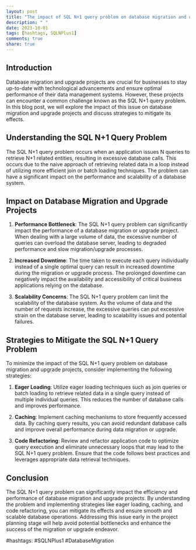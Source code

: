 ```yaml
---
layout: post
title: "The impact of SQL N+1 query problem on database migration and upgrade projects"
description: " "
date: 2023-10-01
tags: [hashtags, SQLNPlus1]
comments: true
share: true
---
```


## Introduction

Database migration and upgrade projects are crucial for businesses to stay up-to-date with technological advancements and ensure optimal performance of their data management systems. However, these projects can encounter a common challenge known as the SQL N+1 query problem. In this blog post, we will explore the impact of this issue on database migration and upgrade projects and discuss strategies to mitigate its effects.

## Understanding the SQL N+1 Query Problem

The SQL N+1 query problem occurs when an application issues N queries to retrieve N+1 related entities, resulting in excessive database calls. This occurs due to the naive approach of retrieving related data in a loop instead of utilizing more efficient join or batch loading techniques. The problem can have a significant impact on the performance and scalability of a database system.

## Impact on Database Migration and Upgrade Projects

1. **Performance Bottleneck**: The SQL N+1 query problem can significantly impact the performance of a database migration or upgrade project. When dealing with a large volume of data, the excessive number of queries can overload the database server, leading to degraded performance and slow migration/upgrade processes.

2. **Increased Downtime**: The time taken to execute each query individually instead of a single optimal query can result in increased downtime during the migration or upgrade process. The prolonged downtime can negatively impact the availability and accessibility of critical business applications relying on the database.

3. **Scalability Concerns**: The SQL N+1 query problem can limit the scalability of the database system. As the volume of data and the number of requests increase, the excessive queries can put excessive strain on the database server, leading to scalability issues and potential failures.

## Strategies to Mitigate the SQL N+1 Query Problem

To minimize the impact of the SQL N+1 query problem on database migration and upgrade projects, consider implementing the following strategies:

1. **Eager Loading**: Utilize eager loading techniques such as join queries or batch loading to retrieve related data in a single query instead of multiple individual queries. This reduces the number of database calls and improves performance.

2. **Caching**: Implement caching mechanisms to store frequently accessed data. By caching query results, you can avoid redundant database calls and improve overall performance during data migration or upgrade.

3. **Code Refactoring**: Review and refactor application code to optimize query execution and eliminate unnecessary loops that may lead to the SQL N+1 query problem. Ensure that the code follows best practices and leverages appropriate data retrieval techniques.

## Conclusion

The SQL N+1 query problem can significantly impact the efficiency and performance of database migration and upgrade projects. By understanding the problem and implementing strategies like eager loading, caching, and code refactoring, you can mitigate its effects and ensure smooth and scalable database operations. Addressing this issue early in the project planning stage will help avoid potential bottlenecks and enhance the success of the migration or upgrade endeavor.

#hashtags: #SQLNPlus1 #DatabaseMigration